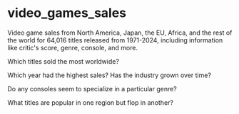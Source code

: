 # video_games_sales
Video game sales from North America, Japan, the EU, Africa, and the rest of the world for 64,016 titles released from 1971-2024, including information like critic's score, genre, console, and more.


Which titles sold the most worldwide?

Which year had the highest sales? Has the industry grown over time?

Do any consoles seem to specialize in a particular genre?

What titles are popular in one region but flop in another?
